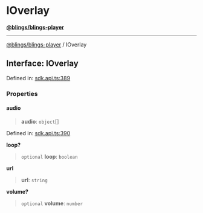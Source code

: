 # IOverlay

[**@blings/blings-player**](../../)

***

[@blings/blings-player](../globals.md) / IOverlay

## Interface: IOverlay

Defined in: [sdk.api.ts:389](https://bitbucket.org/blingsio/player/src/e9d4e5a1bf54c48bcb6663f1308cce3af89efa76/src/SDK/sdk.api.ts#lines-389)

### Properties

#### audio

> **audio**: `object`\[]

Defined in: [sdk.api.ts:390](https://bitbucket.org/blingsio/player/src/e9d4e5a1bf54c48bcb6663f1308cce3af89efa76/src/SDK/sdk.api.ts#lines-390)

**loop?**

> `optional` **loop**: `boolean`

**url**

> **url**: `string`

**volume?**

> `optional` **volume**: `number`
